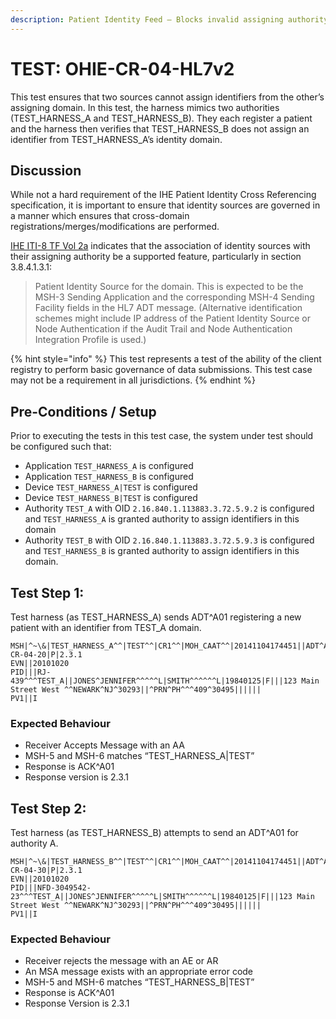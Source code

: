 ```yaml
---
description: Patient Identity Feed – Blocks invalid assigning authority
---
```


# TEST: OHIE-CR-04-HL7v2

This test ensures that two sources cannot assign identifiers from the other’s assigning domain. In this test, the harness mimics two authorities \(TEST\_HARNESS\_A and TEST\_HARNESS\_B\). They each register a patient and the harness then verifies that TEST\_HARNESS\_B does not assign an identifier from TEST\_HARNESS\_A’s identity domain.

## Discussion

While not a hard requirement of the IHE Patient Identity Cross Referencing specification, it is important to ensure that identity sources are governed in a manner which ensures that cross-domain registrations/merges/modifications are performed. 

[IHE ITI-8 TF Vol 2a](https://profiles.ihe.net/ITI/TF/Volume2/ITI-8.html) indicates that the association of identity sources with their assigning authority be a supported feature, particularly in section 3.8.4.1.3.1:

> Patient Identity Source for the domain. This is expected to be the MSH-3 Sending Application and the corresponding MSH-4 Sending Facility fields in the HL7 ADT message. \(Alternative identification schemes might include IP address of the Patient Identity Source or Node Authentication if the Audit Trail and Node Authentication Integration Profile is used.\)

{% hint style="info" %}
This test represents a test of the ability of the client registry to perform basic governance of data submissions. This test case may not be a requirement in all jurisdictions. 
{% endhint %}

## Pre-Conditions / Setup

Prior to executing the tests in this test case, the system under test should be configured such that:

* Application `TEST_HARNESS_A` is configured
* Application `TEST_HARNESS_B` is configured
* Device `TEST_HARNESS_A|TEST` is configured 
* Device `TEST_HARNESS_B|TEST` is configured
* Authority `TEST_A` with OID `2.16.840.1.113883.3.72.5.9.2` is configured and `TEST_HARNESS_A` is granted authority to assign identifiers in this domain
* Authority `TEST_B` with OID `2.16.840.1.113883.3.72.5.9.3` is configured and `TEST_HARNESS_B` is granted authority to assign identifiers in this domain.



## Test Step 1:

Test harness \(as TEST\_HARNESS\_A\) sends ADT^A01 registering a new patient with an identifier from TEST\_A domain.

```text
MSH|^~\&|TEST_HARNESS_A^^|TEST^^|CR1^^|MOH_CAAT^^|20141104174451||ADT^A01^ADT_A01|TEST-CR-04-20|P|2.3.1
EVN||20101020
PID|||RJ-439^^^TEST_A||JONES^JENNIFER^^^^^L|SMITH^^^^^^L|19840125|F|||123 Main Street West ^^NEWARK^NJ^30293||^PRN^PH^^^409^30495||||||
PV1||I
```

### Expected Behaviour

* Receiver Accepts Message with an AA
* MSH-5 and MSH-6 matches “TEST\_HARNESS\_A\|TEST”
* Response is ACK^A01
* Response version is 2.3.1

## Test Step 2:

Test harness \(as TEST\_HARNESS\_B\) attempts to send an ADT^A01 for authority A.

```text
MSH|^~\&|TEST_HARNESS_B^^|TEST^^|CR1^^|MOH_CAAT^^|20141104174451||ADT^A01^ADT_A01|TEST-CR-04-30|P|2.3.1
EVN||20101020
PID|||NFD-3049542-23^^^TEST_A||JONES^JENNIFER^^^^^L|SMITH^^^^^^L|19840125|F|||123 Main Street West ^^NEWARK^NJ^30293||^PRN^PH^^^409^30495||||||
PV1||I
```

### Expected Behaviour

* Receiver rejects the message with an AE or AR
* An MSA message exists with an appropriate error code
* MSH-5 and MSH-6 matches “TEST\_HARNESS\_B\|TEST”
* Response is ACK^A01
* Response Version is 2.3.1

